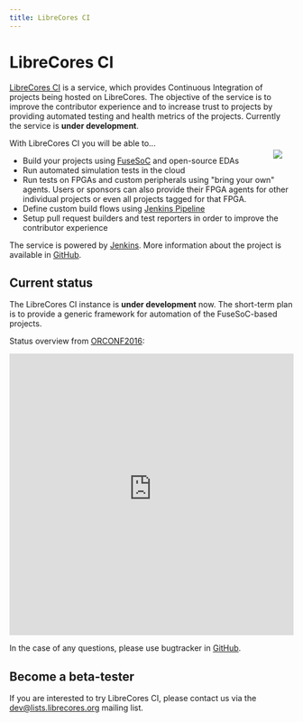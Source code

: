 ```yaml
---
title: LibreCores CI
---
```

# LibreCores CI

[LibreCores CI](https://ci.librecores.org/) is a service, 
which provides Continuous Integration of projects being hosted on LibreCores.
The objective of the service is to improve the contributor experience and to increase trust to projects by providing automated testing and health metrics of the projects.
Currently the service is **under development**.

<img src="./img/ci-overview.svg" class="img-responsive" style="float: right; margin: 20px"/>

With LibreCores CI you will be able to...

* Build your projects using [FuseSoC](https://github.com/olofk/fusesoc) and open-source EDAs
* Run automated simulation tests in the cloud
* Run tests on FPGAs and custom peripherals using "bring your own" agents. Users or sponsors can also provide their FPGA agents for other individual projects or even all projects tagged for that FPGA.
* Define custom build flows using [Jenkins Pipeline](https://jenkins.io/doc/book/pipeline/) 
* Setup pull request builders and test reporters in order to improve the contributor experience

The service is powered by [Jenkins](https://jenkins.io/index.html).
More information about the project is available in [GitHub](https://github.com/librecores/librecores-ci/).

## Current status

The LibreCores CI instance is **under development** now.
The short-term plan is to provide a generic framework for automation of the FuseSoC-based projects.

Status overview from [ORCONF2016](http://orconf.org/):

<iframe id="51cda97e786f411abab92287754e486d" data-ratio="1.33333333333333" src="https://speakerd.s3.amazonaws.com/presentations/51cda97e786f411abab92287754e486d/ORCONF_LibrecoresCI.pdf" width="100%" height="500" style="border:0; padding:0; margin:0; background:transparent;" frameborder="0" allowtransparency="true" allowfullscreen="allowfullscreen" mozallowfullscreen="true" webkitallowfullscreen="true"></iframe>

In the case of any questions, please use bugtracker in [GitHub](https://github.com/librecores/librecores-ci/).

## Become a beta-tester

If you are interested to try LibreCores CI, please contact us via the 
[dev@lists.librecores.org](https://lists.librecores.org/listinfo/dev) mailing list.
